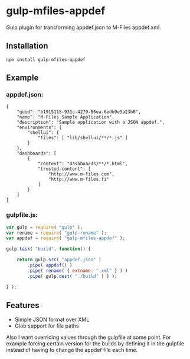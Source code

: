 
gulp-mfiles-appdef
===================

Gulp plugin for transforming appdef.json to M-Files appdef.xml.

Installation
------------

`npm install gulp-mfiles-appdef`

Example
-------

### appdef.json:
```
{
    "guid": "b1915115-931c-4279-86ea-6edb9e5a23b8",
    "name": "M-Files Sample Application",
    "description": "Sample application with a JSON appdef.",
    "environments": {
        "shellui": {
            "files": [ "lib/shellui/**/*.js" ]
        }
    },
	"dashboards": [
		{
			"content": "dashboards/**/*.html",
			"trusted-content": [
				"http://www.m-files.com",
				"http://www.m-files.fi"
			]
		}
	]
}
```

### gulpfile.js:
```javascript
var gulp = require( "gulp" );
var rename = require( "gulp-rename" );
var appdef = require( "gulp-mfiles-appdef" );

gulp.task( "build", function() {

	return gulp.src( "appdef.json" )
        .pipe( appdef() )
        .pipe( rename( { extname: ".xml" } ) )
        .pipe( gulp.dest( "./build" ) ) );

} );
```

Features
--------

- Simple JSON format over XML
- Glob support for file paths

Also I want overriding values through the gulpfile at some point. For example
forcing certain version for the builds by defining it in the gulpfile instead
of having to change the appdef file each time.
